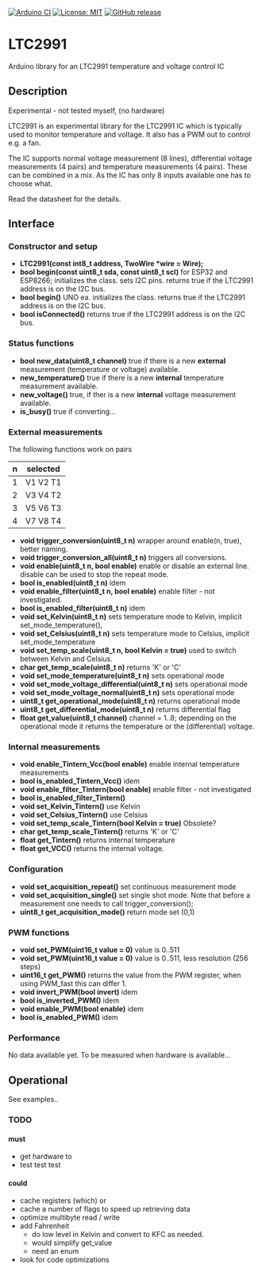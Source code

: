 
[![Arduino CI](https://github.com/RobTillaart/LTC2991/workflows/Arduino%20CI/badge.svg)](https://github.com/marketplace/actions/arduino_ci)
[![License: MIT](https://img.shields.io/badge/license-MIT-green.svg)](https://github.com/RobTillaart/LTC2991/blob/master/LICENSE)
[![GitHub release](https://img.shields.io/github/release/RobTillaart/LTC2991.svg?maxAge=3600)](https://github.com/RobTillaart/LTC2991/releases)


# LTC2991

Arduino library for an LTC2991 temperature and voltage control IC


## Description

Experimental - not tested myself, (no hardware)

LTC2991 is an experimental library for the LTC2991 IC which is typically used to monitor temperature and voltage. It also has a PWM out to control e.g. a fan.

The IC supports normal voltage measurement (8 lines), differential voltage measurements (4 pairs) and temperature measurements (4 pairs). These can be combined in a mix. As the IC has only 8 inputs available one has to choose what. 

Read the datasheet for the details.


## Interface


### Constructor and setup

- **LTC2991(const int8_t address, TwoWire \*wire = Wire);**
- **bool begin(const uint8_t sda, const uint8_t scl)** for ESP32 and ESP8266;  initializes the class.
sets I2C pins.
returns true if the LTC2991 address is on the I2C bus.
- **bool begin()** UNO ea. initializes the class. 
returns true if the LTC2991 address is on the I2C bus.
- **bool isConnected()** returns true if the LTC2991 address is on the I2C bus.


### Status functions

- **bool new_data(uint8_t channel)** true if there is a new **external** measurement (temperature or voltage) available.
- **new_temperature()** true if there is a new **internal** temperature measurement available.
- **new_voltage()** true, if ther is a new **internal** voltage measurement available.
- **is_busy()** true if converting...


### External measurements

The following functions work on pairs

|   n  | selected  |
|:----:|:---------:|
|   1  | V1 V2  T1 |
|   2  | V3 V4  T2 |
|   3  | V5 V6  T3 |
|   4  | V7 V8  T4 |

- **void trigger_conversion(uint8_t n)** wrapper around enable(n, true), better naming.
- **void trigger_conversion_all(uint8_t n)** triggers all conversions.
- **void enable(uint8_t n, bool enable)** enable or disable an external line. disable can be used to stop the repeat mode.
- **bool is_enabled(uint8_t n)** idem
- **void enable_filter(uint8_t n, bool enable)** enable filter - not investigated.
- **bool is_enabled_filter(uint8_t n)** idem
- **void set_Kelvin(uint8_t n)** sets temperature mode to Kelvin, 
implicit set_mode_temperature(), 
- **void set_Celsius(uint8_t n)** sets temperature mode to Celsius,
implicit set_mode_temperature
- **void set_temp_scale(uint8_t n, bool Kelvin = true)** used to switch between Kelvin and Celsius.
- **char get_temp_scale(uint8_t n)** returns 'K' or 'C'
- **void set_mode_temperature(uint8_t n)** sets operational mode
- **void set_mode_voltage_differential(uint8_t n)** sets operational mode
- **void set_mode_voltage_normal(uint8_t n)** sets operational mode
- **uint8_t get_operational_mode(uint8_t n)** returns operational mode
- **uint8_t get_differential_mode(uint8_t n)** returns differential flag
- **float get_value(uint8_t channel)** channel = 1..8;
depending on the operational mode it returns the temperature or the
(differential) voltage.


### Internal measurements

- **void enable_Tintern_Vcc(bool enable)** enable internal temperature measurements
- **bool is_enabled_Tintern_Vcc()** idem
- **void enable_filter_Tintern(bool enable)** enable filter - not investigated
- **bool is_enabled_filter_Tintern()**
- **void set_Kelvin_Tintern()** use Kelvin
- **void set_Celsius_Tintern()** use Celsius
- **void set_temp_scale_Tintern(bool Kelvin = true)** Obsolete?
- **char get_temp_scale_Tintern()** returns 'K' or 'C'
- **float get_Tintern()** returns internal temperature
- **float get_VCC()** returns the internal voltage.


### Configuration
- **void set_acquisition_repeat()** set continuous measurement mode
- **void set_acquisition_single()** set single shot mode. Note that before a measurement one needs to call trigger_conversion();
- **uint8_t get_acquisition_mode()** return mode set (0,1)


### PWM functions

- **void set_PWM(uint16_t value = 0)** value is 0..511
- **void set_PWM(uint16_t value = 0)** value is 0..511, less resolution (256 steps)
- **uint16_t get_PWM()** returns the value from the PWM register, when using PWM_fast this can differ 1.
- **void invert_PWM(bool invert)** idem
- **bool is_inverted_PWM()** idem
- **void enable_PWM(bool enable)** idem
- **bool is_enabled_PWM()** idem


### Performance

No data available yet.
To be measured when hardware is available...


## Operational

See examples..


### TODO

#### must
- get hardware to 
- test test test


#### could
- cache registers (which) or
- cache a number of flags to speed up retrieving data
- optimize multibyte read / write
- add Fahrenheit 
  - do low level in Kelvin and convert to KFC as needed.
  - would simplify get_value
  - need an enum
- look for code optimizations


